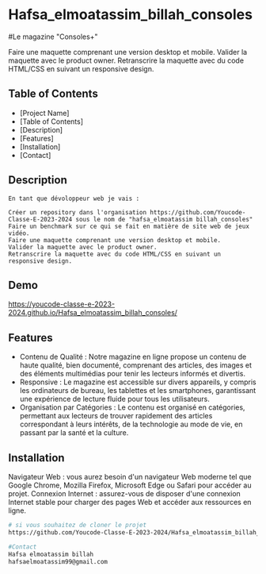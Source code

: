 # Hafsa_elmoatassim_billah_consoles
#Le magazine "Consoles+" 

Faire une maquette comprenant une version desktop et mobile.
Valider la maquette avec le product owner.
Retranscrire la maquette avec du code HTML/CSS en suivant un responsive design.

## Table of Contents

  - [Project Name]
  - [Table of Contents]
  - [Description]
  - [Features]
  - [Installation]
  - [Contact]

## Description

    En tant que dévoloppeur web je vais :

    Créer un repository dans l'organisation https://github.com/Youcode-Classe-E-2023-2024 sous le nom de "hafsa_elmoatassim billah_consoles"
    Faire un benchmark sur ce qui se fait en matière de site web de jeux vidéo.
    Faire une maquette comprenant une version desktop et mobile.
    Valider la maquette avec le product owner.
    Retranscrire la maquette avec du code HTML/CSS en suivant un responsive design.


## Demo

https://youcode-classe-e-2023-2024.github.io/Hafsa_elmoatassim_billah_consoles/

## Features

- Contenu de Qualité : Notre magazine en ligne propose un contenu de haute qualité, bien documenté, comprenant des articles, des images et des éléments
     multimédias pour tenir les lecteurs informés et divertis.
- Responsive : Le magazine est accessible sur divers appareils, y compris les ordinateurs de bureau, les tablettes et les smartphones, garantissant 
     une expérience de lecture fluide pour tous les utilisateurs.
- Organisation par Catégories : Le contenu est organisé en catégories, permettant aux lecteurs de trouver rapidement des articles correspondant à leurs intérêts,
     de la technologie au mode de vie, en passant par la santé et la culture.


## Installation

Navigateur Web : vous aurez besoin d'un navigateur Web moderne tel que Google Chrome, Mozilla Firefox, Microsoft Edge ou Safari pour accéder au projet.
Connexion Internet : assurez-vous de disposer d'une connexion Internet stable pour charger des pages Web et accéder aux ressources en ligne.

```bash
# si vous souhaitez de cloner le projet
https://github.com/Youcode-Classe-E-2023-2024/Hafsa_elmoatassim_billah_consoles.git

#Contact
Hafsa elmoatassim billah 
hafsaelmoatassim99@gmail.com

